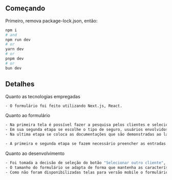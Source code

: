 ## Começando
Primeiro, remova package-lock.json, então:

```bash
npm i
# and
npm run dev
# or
yarn dev
# or
pnpm dev
# or
bun dev
```

## Detalhes

Quanto as tecnologias empregadas

```bash
- O formulário foi feito utilizando Next.js, React.
```

Quanto ao formulário

```bash
- Na primeira tela é possível fazer a pesquisa pelos clientes e selecionar-lhe;
- Em sua segunda etapa se escolhe o tipo de seguro, usuários envolvidos e detalhes do serviço;
- Na ultima etapa se coloca as documentações que são demonstradas ao lado com a possibilidade de exclusão.

- A primeira e segunda etapa se fazem necessário preencher as entradas de dados.
```

Quanto ao desenvolvimento

```bash
- Foi tomada a decisão de seleção do botão "Selecionar outro cliente", da segunda etapa, de voltar e resetar os dados preenchidos na primeira para que o usuário não tenha de apagar os dados na barra de pesquisa para realizar nova pesquisa;
- O tamanho do formulário se adapta de forma que mantenha as características da prototipação;
- Como não foram disponibilizadas telas para versão mobile o formulário possuí tamanho limite.
```

